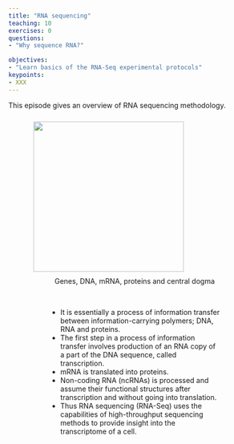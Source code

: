 ```yaml
---
title: "RNA sequencing"
teaching: 10
exercises: 0
questions:
- "Why sequence RNA?"

objectives:
- "Learn basics of the RNA-Seq experimental protocols"
keypoints:
- XXX
---
```



This episode gives an overview of RNA sequencing methodology. 


<figure>
 <img src="{{ page.root }}/fig/central_dogma.png" style="margin:10px;height:300px" align="center"/>
  
 <center> Genes, DNA, mRNA, proteins and central dogma </center>
<figure>



<br>
  
- It is essentially a process of information transfer between information-carrying polymers; DNA, RNA and proteins.
- The first step in a process of information transfer involves production of an RNA copy of a part of the DNA sequence, called transcription. 
- mRNA is translated into proteins.
- Non-coding RNA (ncRNAs) is processed and assume their functional structures after transcription and without going into translation.
- Thus RNA sequencing (RNA-Seq) uses the capabilities of high-throughput sequencing methods to provide insight into the transcriptome of a cell. 
  





